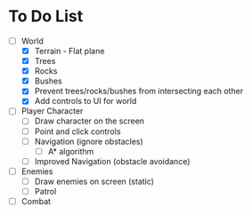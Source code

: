 # To Do List

- [ ] World
  - [x] Terrain - Flat plane
  - [x] Trees
  - [x] Rocks
  - [x] Bushes
  - [x] Prevent trees/rocks/bushes from intersecting each other
  - [x] Add controls to UI for world
- [ ] Player Character
  - [ ] Draw character on the screen
  - [ ] Point and click controls
  - [ ] Navigation (ignore obstacles)
    - [ ] A\* algorithm
  - [ ] Improved Navigation (obstacle avoidance)
- [ ] Enemies
  - [ ] Draw enemies on screen (static)
  - [ ] Patrol
- [ ] Combat
